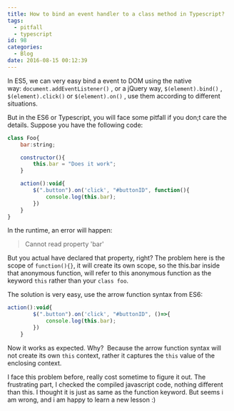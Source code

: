 ```yaml
---
title: How to bind an event handler to a class method in Typescript?
tags:
  - pitfall
  - typescript
id: 98
categories:
  - Blog
date: 2016-08-15 00:12:39
---
```


In ES5, we can very easy bind a event to DOM using the native way: `document.addEventListener()` , or a jQuery way, `$(element).bind()` , `$(element).click()` or `$(element).on()` , use them according to different situations.

But in the ES6 or Typescript, you will face some pitfall if you don;t care the details. Suppose you have the following code:

<!--more-->
```javascript
class Foo{
    bar:string;

    constructor(){
        this.bar = "Does it work";
    }

    action():void{
        $(".button").on('click', "#buttonID", function(){
            console.log(this.bar);
        })
    }
}
```

In the runtime, an error will happen:

> Cannot read property 'bar'

But you actual have declared that property, right? The problem here is the scope of `function(){}`, it will create its own scope, so the this.bar inside that anonymous function, will refer to this anonymous function as the keyword `this` rather than your `class foo`.

The solution is very easy, use the arrow function syntax from ES6:

```javascript
action():void{
        $(".button").on('click', "#buttonID", ()=>{
            console.log(this.bar);
        })
    }
```

Now it works as expected. Why?  Because the arrow function syntax will not create its own `this` context, rather it captures the `this` value of the enclosing context.

I face this problem before, really cost sometime to figure it out. The frustrating part, I checked the compiled javascript code, nothing different than this. I thought it is just as same as the function keyword. But seems i am wrong, and i am happy to learn a new lesson :)
